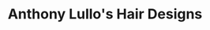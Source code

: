 ---
title: "Anthony Lullo's Hair Designs"
url: /oak-park/anthony-lullos-hair-designs/
shop: hairdresser
---
